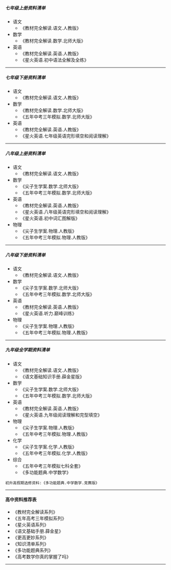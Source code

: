 ##### 七年级上册资料清单 
- 语文
  - 《教材完全解读.语文.人教版》
- 数学
  -  《教材完全解读.数学.北师大版》
- 英语
  -  《教材完全解读.英语.人教版》
  -  《星火英语.初中语法全解及全练》

----------

##### 七年级下册资料清单 
- 语文
  - 《教材完全解读.语文.人教版》
- 数学
  -  《教材完全解读.数学.北师大版》
  -  《五年中考三年模拟.数学.北师大版》
- 英语
  -  《教材完全解读.英语.人教版》
  -  《星火英语.七年级英语完形填空和阅读理解》


----------


##### 八年级上册资料清单
- 语文
  - 《教材完全解读.语文.人教版》
- 数学
  -  《尖子生学案.数学.北师大版》
  -  《五年中考三年模拟.数学.北师大版》
- 英语
  -  《教材完全解读.英语.人教版》
  -  《星火英语.八年级英语完形填空和阅读理解》
  -  《星火英语.初中词汇图解版》
- 物理 
  -  《尖子生学案.物理.人教版》
  -  《五年中考三年模拟.物理.人教版》


----------


##### 八年级下册资料清单
- 语文
  - 《教材完全解读.语文.人教版》
- 数学
  -  《尖子生学案.数学.北师大版》
  -  《五年中考三年模拟.数学.北师大版》
- 英语
  -  《教材完全解读.英语.人教版》
  -  《星火英语.听力.巅峰训练》
- 物理 
  -  《尖子生学案.物理.人教版》
  -  《五年中考三年模拟.物理.人教版》


----------


##### 九年级全学期资料清单
- 语文
  - 《教材完全解读.语文.人教版》
  - 《语文基础知识手册.薛金星版》
- 数学
  -  《尖子生学案.数学.北师大版》
  -  《五年中考三年模拟.数学.北师大版》
- 英语
  -  《教材完全解读.英语.人教版》
  -  《星火英语.九年级阅读理解和完型填空》
- 物理 
  -  《尖子生学案.物理.人教版》
  -  《五年中考三年模拟.物理.人教版》
-  化学 
   -   《尖子生学案.化学.人教版》
   -   《五年中考三年模拟.化学.人教版》
- 综合
  -  《五年中考三年模拟七科全套》
  -  《多功能题典.中学数学》
  

```
初升高假期选修资料:《多功能题典.中学数学.竞赛版》
```


----------


#### 高中资料推荐表
* 《教材完全解读系列》
* 《五年高考三年模拟系列》
* 《星火英语系列》
* 《语文基础手册.薛金星》
* 《更高更妙系列》
* 《知识清单系列》
* 《多功能题典系列》
* 《高考数学你真的掌握了吗》


----------


